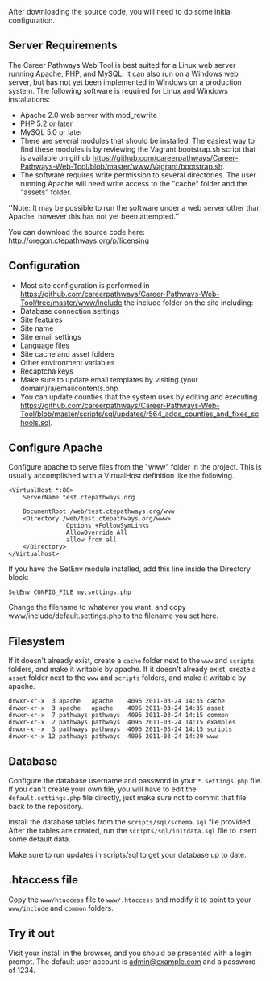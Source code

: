 After downloading the source code, you will need to do some initial configuration.


Server Requirements
---
The Career Pathways Web Tool is best suited for a Linux web server running Apache, PHP, and MySQL. It can also run on a Windows web server, but has not yet been implemented in Windows on a production system. The following software is required for Linux and Windows installations:

* Apache 2.0 web server with mod_rewrite
* PHP 5.2 or later
* MySQL 5.0 or later
* There are several modules that should be installed. The easiest way to find these modules is by reviewing the Vagrant bootstrap.sh script that is available on github https://github.com/careerpathways/Career-Pathways-Web-Tool/blob/master/www/Vagrant/bootstrap.sh.
* The software requires write permission to several directories. The user running Apache will need write access to the "cache" folder and the "assets" folder.

''Note: It may be possible to run the software under a web server other than Apache, however this has not yet been attempted.''

You can download the source code here: http://oregon.ctepathways.org/p/licensing

Configuration
---
* Most site configuration is performed in https://github.com/careerpathways/Career-Pathways-Web-Tool/tree/master/www/include the include folder on the site including:
*  Database connection settings
*  Site features
*  Site name
*  Site email settings
*  Language files 
*  Site cache and asset folders
*  Other environment variables
*  Recaptcha keys
* Make sure to update email templates by visiting (your domain)/a/emailcontents.php
* You can update counties that the system uses by editing and executing https://github.com/careerpathways/Career-Pathways-Web-Tool/blob/master/scripts/sql/updates/r564_adds_counties_and_fixes_schools.sql.


Configure Apache
---

Configure apache to serve files from the "www" folder in the project. This is usually accomplished with a VirtualHost definition like the following.

```
<VirtualHost *:80>
	ServerName test.ctepathways.org
	
	DocumentRoot /web/test.ctepathways.org/www
	<Directory /web/test.ctepathways.org/www>
                Options +FollowSymLinks
                AllowOverride All
                allow from all
	</Directory>
</Virtualhost>
```

If you have the SetEnv module installed, add this line inside the Directory block:

    SetEnv CONFIG_FILE my.settings.php

Change the filename to whatever you want, and copy www/include/default.settings.php to the filename you set here.

Filesystem
---

If it doesn't already exist, create a `cache` folder next to the `www` and `scripts` folders, and make it writable by apache.
If it doesn't already exist, create a `asset` folder next to the `www` and `scripts` folders, and make it writable by apache.

```
drwxr-xr-x  3 apache   apache    4096 2011-03-24 14:35 cache
drwxr-xr-x  3 apache   apache    4096 2011-03-24 14:35 asset
drwxr-xr-x  7 pathways pathways  4096 2011-03-24 14:15 common
drwxr-xr-x  2 pathways pathways  4096 2011-03-24 14:15 examples
drwxr-xr-x  3 pathways pathways  4096 2011-03-24 14:15 scripts
drwxr-xr-x 12 pathways pathways  4096 2011-03-24 14:29 www
```

Database
---

Configure the database username and password in your `*.settings.php` file. If you can't create your own file, you will have to edit the `default.settings.php` file directly, just make sure not to commit that file back to the repository.

Install the database tables from the `scripts/sql/schema.sql` file provided. After the tables are created, run the `scripts/sql/initdata.sql` file to insert some default data.

Make sure to run updates in scripts/sql to get your database up to date.

.htaccess file
---

Copy the `www/htaccess` file to `www/.htaccess` and modify it to point to your `www/include` and `common` folders.

Try it out
---

Visit your install in the browser, and you should be presented with a login prompt. The default user account is admin@example.com and a password of 1234. 
